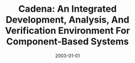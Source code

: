 ---
title: "Cadena: An Integrated Development, Analysis, And Verification Environment For Component-Based Systems"
date: 2003-01-01
venue: "Proceedings of the 25th International Conference on Software Engineering, May 3-10, 2003, Portland, Oregon, USA"
paperurl: https://doi.org/10.1109/ICSE.2003.1201197
authors: "John Hatcliff, Xianghua Deng, Matthew B Dwyer, Georg Jung and Venkatesh Prasad Ranganath"
---